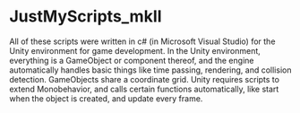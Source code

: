 # JustMyScripts_mkII
All of these scripts were written in c# (in Microsoft Visual Studio) for the Unity environment for game development. 
In the Unity environment, everything is a GameObject or component thereof, and the engine automatically handles basic things like time passing, rendering, and collision detection.
GameObjects share a coordinate grid.
Unity requires scripts to extend Monobehavior, and calls certain functions automatically, like start when the object is created, and update every frame.
